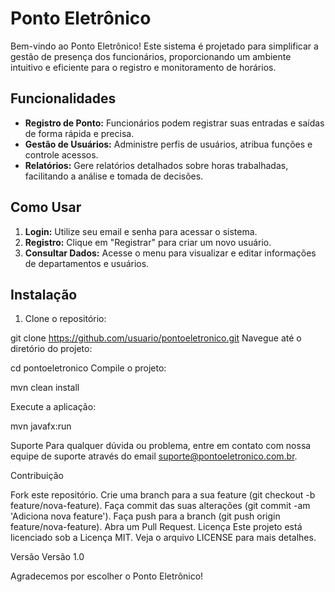 # Ponto Eletrônico

Bem-vindo ao Ponto Eletrônico! Este sistema é projetado para simplificar a gestão de presença dos funcionários, proporcionando um ambiente intuitivo e eficiente para o registro e monitoramento de horários.

## Funcionalidades

- **Registro de Ponto:** Funcionários podem registrar suas entradas e saídas de forma rápida e precisa.
- **Gestão de Usuários:** Administre perfis de usuários, atribua funções e controle acessos.
- **Relatórios:** Gere relatórios detalhados sobre horas trabalhadas, facilitando a análise e tomada de decisões.

## Como Usar

1. **Login:** Utilize seu email e senha para acessar o sistema.
2. **Registro:** Clique em "Registrar" para criar um novo usuário.
3. **Consultar Dados:** Acesse o menu para visualizar e editar informações de departamentos e usuários.

## Instalação

1. Clone o repositório:

git clone https://github.com/usuario/pontoeletronico.git
Navegue até o diretório do projeto:


cd pontoeletronico
Compile o projeto:


mvn clean install

Execute a aplicação:


mvn javafx:run

Suporte
Para qualquer dúvida ou problema, entre em contato com nossa equipe de suporte através do email suporte@pontoeletronico.com.br.

Contribuição

Fork este repositório.
Crie uma branch para a sua feature (git checkout -b feature/nova-feature).
Faça commit das suas alterações (git commit -am 'Adiciona nova feature').
Faça push para a branch (git push origin feature/nova-feature).
Abra um Pull Request.
Licença
Este projeto está licenciado sob a Licença MIT. Veja o arquivo LICENSE para mais detalhes.

Versão
Versão 1.0

Agradecemos por escolher o Ponto Eletrônico!


